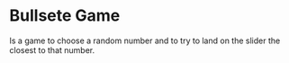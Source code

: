 # Bullsete Game

Is a game to choose a random number and to try to land on the slider the closest to that number. 
